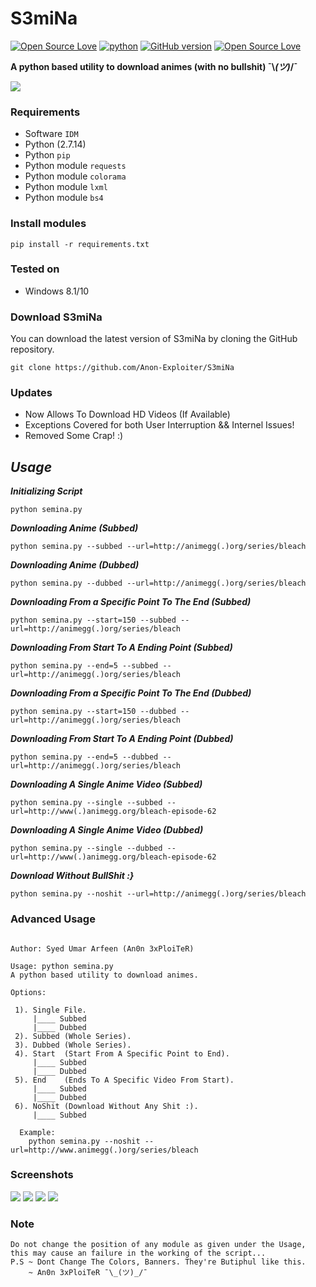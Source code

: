 # S3miNa
[![Open Source Love](https://badges.frapsoft.com/os/v1/open-source.svg?v=102)](https://github.com/ellerbrock/open-source-badge/)
[![python](https://img.shields.io/badge/python-2.7-blue.svg)](https://www.python.org/downloads/)
[![GitHub version](https://d25lcipzij17d.cloudfront.net/badge.svg?id=gh&type=1&v=1.0.1&x2=0)](http://badge.fury.io/gh/boennemann%2Fbadges)
[![Open Source Love](https://badges.frapsoft.com/os/mit/mit.svg?v=102)](https://github.com/ellerbrock/open-source-badge/)

**A python based utility to download animes (with no bullshit) ¯\\_(ツ)_/¯**

<img src="https://i.imgur.com/0bwOcSS.png" />

### Requirements

- Software `IDM`
- Python (2.7.14)
- Python `pip`
- Python module `requests`
- Python module `colorama`
- Python module `lxml`
- Python module `bs4`

### Install modules

	pip install -r requirements.txt
	
### Tested on

- Windows 8.1/10
 
### Download S3miNa

You can download the latest version of S3miNa by cloning the GitHub repository.

	git clone https://github.com/Anon-Exploiter/S3miNa
	
### Updates

- Now Allows To Download HD Videos (If Available)
- Exceptions Covered for both User Interruption && Internel Issues!
- Removed Some Crap! :)


## ***Usage***

***Initializing Script***

	python semina.py

***Downloading Anime (Subbed)***

    python semina.py --subbed --url=http://animegg(.)org/series/bleach
  
***Downloading Anime (Dubbed)***

    python semina.py --dubbed --url=http://animegg(.)org/series/bleach
  
***Downloading From a Specific Point To The End (Subbed)***

    python semina.py --start=150 --subbed --url=http://animegg(.)org/series/bleach
  
***Downloading From Start To A Ending Point (Subbed)***

    python semina.py --end=5 --subbed --url=http://animegg(.)org/series/bleach
  
***Downloading From a Specific Point To The End (Dubbed)***

    python semina.py --start=150 --dubbed --url=http://animegg(.)org/series/bleach
  
***Downloading From Start To A Ending Point (Dubbed)***

    python semina.py --end=5 --dubbed --url=http://animegg(.)org/series/bleach

***Downloading A Single Anime Video (Subbed)***

    python semina.py --single --subbed --url=http://www(.)animegg.org/bleach-episode-62

***Downloading A Single Anime Video (Dubbed)***

    python semina.py --single --dubbed --url=http://www(.)animegg.org/bleach-episode-62

***Download Without BullShit :}***

    python semina.py --noshit --url=http://animegg(.)org/series/bleach
	

### Advanced Usage

<pre><code>
Author: Syed Umar Arfeen (An0n 3xPloiTeR)

Usage: python semina.py
A python based utility to download animes.

Options:

 1). Single File.
  	 |____ Subbed
  	 |____ Dubbed
 2). Subbed (Whole Series).
 3). Dubbed (Whole Series).
 4). Start  (Start From A Specific Point to End).
  	 |____ Subbed
  	 |____ Dubbed
 5). End    (Ends To A Specific Video From Start).
  	 |____ Subbed
  	 |____ Dubbed
 6). NoShit (Download Without Any Shit :).
  	 |____ Subbed
  
  Example:
	python semina.py --noshit --url=http://www.animegg(.)org/series/bleach 
</code></pre>

### Screenshots

<img src="https://i.imgur.com/0bwOcSS.png" />
<img src="https://i.imgur.com/tsPYTg0.png" />
<img src="https://i.imgur.com/QbIGGu2.png" />
<img src="https://i.imgur.com/WMWwQfx.png" />

### Note 
<pre><code>Do not change the position of any module as given under the Usage, this may cause an failure in the working of the script...
P.S ~ Dont Change The Colors, Banners. They're Butiphul like this.
	~ An0n 3xPloiTeR ¯\_(ツ)_/¯
</code></pre>
